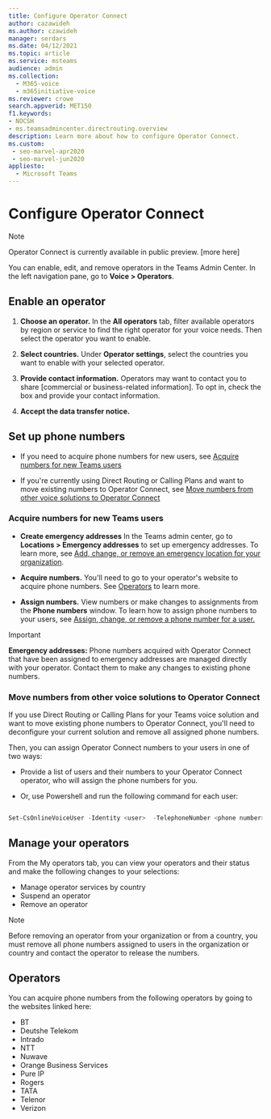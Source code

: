 ```yaml
---
title: Configure Operator Connect
author: cazawideh
ms.author: czawideh
manager: serdars
ms.date: 04/12/2021
ms.topic: article
ms.service: msteams
audience: admin
ms.collection: 
  - M365-voice
  - m365initiative-voice
ms.reviewer: crowe
search.appverid: MET150
f1.keywords:
- NOCSH
- ms.teamsadmincenter.directrouting.overview
description: Learn more about how to configure Operator Connect.
ms.custom: 
 - seo-marvel-apr2020
 - seo-marvel-jun2020
appliesto: 
  - Microsoft Teams
---
```


# Configure Operator Connect

>[!NOTE]
>Operator Connect is currently available in public preview. [more here]

You can enable, edit, and remove operators in the Teams Admin Center. In the left navigation pane, go to **Voice > Operators**.

## Enable an operator

1. **Choose an operator.** In the **All operators** tab, filter available operators by region or service to find the right operator for your voice needs. Then select the operator you want to enable.  

2. **Select countries.** Under **Operator settings**, select the countries you want to enable with your selected operator.

3. **Provide contact information.** Operators may want to contact you to share [commercial or business-related information]. To opt in, check the box and provide your contact information.  

4. **Accept the data transfer notice.**

## Set up phone numbers

- If you need to acquire phone numbers for new users, see [Acquire numbers for new Teams users](#acquire-numbers-for-new-teams-users)

- If you're currently using Direct Routing or Calling Plans and want to move existing numbers to Operator Connect, see [Move numbers from other voice solutions to Operator Connect](#move-numbers-from-other-voice-solutions-to-operator-connect)

### Acquire numbers for new Teams users

- **Create emergency addresses** In the Teams admin center, go to **Locations > Emergency addresses** to set up emergency addresses. To learn more, see [Add, change, or remove an emergency location for your organization](https://docs.microsoft.com/en-us/MicrosoftTeams/add-change-remove-emergency-location-organization).

- **Acquire numbers.** You'll need to go to your operator's website to acquire phone numbers. See [Operators](#operators) to learn more.  

- **Assign numbers.** View numbers or make changes to assignments from the **Phone numbers** window. To learn how to assign phone numbers to your users, see [Assign, change, or remove a phone number for a user.](https://docs.microsoft.com/microsoftteams/assign-change-or-remove-a-phone-number-for-a-user#assign-a-phone-number-to-a-user)

>[!IMPORTANT]
>**Emergency addresses:** Phone numbers acquired with Operator Connect that have been assigned to emergency addresses are managed directly with your operator. Contact them to make any changes to existing phone numbers.

### Move numbers from other voice solutions to Operator Connect

If you use Direct Routing or Calling Plans for your Teams voice solution and want to move existing phone numbers to Operator Connect, you'll need to deconfigure your current solution and remove all assigned phone numbers.

Then, you can assign Operator Connect numbers to your users in one of two ways:

- Provide a list of users and their numbers to your Operator Connect operator, who will assign the phone numbers for you.

- Or, use Powershell and run the following command for each user:

```PowerShell

Set-CsOnlineVoiceUser -Identity <user>  -TelephoneNumber <phone number> 

```

## Manage your operators

From the My operators tab, you can view your operators and their status and make the following changes to your selections:  

- Manage operator services by country
- Suspend an operator
- Remove an operator

>[!NOTE]
>Before removing an operator from your organization or from a country, you must remove all phone numbers assigned to users in the organization or country and contact the operator to release the numbers.

## Operators

You can acquire phone numbers from the following operators by going to the websites linked here:

- BT
- Deutshe Telekom
- Intrado
- NTT
- Nuwave
- Orange Business Services
- Pure IP
- Rogers
- TATA
- Telenor
- Verizon
